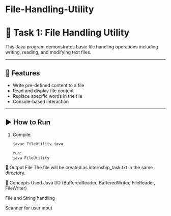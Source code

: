﻿# File-Handling-Utility

# 📁 Task 1: File Handling Utility

This Java program demonstrates basic file handling operations including writing, reading, and modifying text files.

---

## 🔧 Features

- Write pre-defined content to a file
- Read and display file content
- Replace specific words in the file
- Console-based interaction

---

## ▶️ How to Run

1. Compile:
   ```bash
   javac FileUtility.java
   
   run:
   java FileUtility

   
📂 Output File
The file will be created as internship_task.txt in the same directory.

🧠 Concepts Used
Java I/O (BufferedReader, BufferedWriter, FileReader, FileWriter)

File and String handling

Scanner for user input

